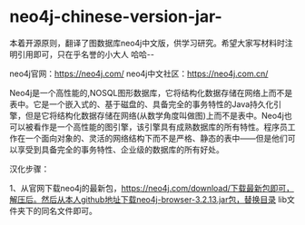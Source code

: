 # neo4j-chinese-version-jar-
本着开源原则，翻译了图数据库neo4j中文版，供学习研究。希望大家写材料时注明引用即可，只在乎名誉的小大人 哈哈--

neo4j官网：https://neo4j.com/
neo4j中文社区：https://neo4j.com.cn/

Neo4j是一个高性能的,NOSQL图形数据库，它将结构化数据存储在网络上而不是表中。它是一个嵌入式的、基于磁盘的、具备完全的事务特性的Java持久化引擎，但是它将结构化数据存储在网络(从数学角度叫做图)上而不是表中。Neo4j也可以被看作是一个高性能的图引擎，该引擎具有成熟数据库的所有特性。程序员工作在一个面向对象的、灵活的网络结构下而不是严格、静态的表中——但是他们可以享受到具备完全的事务特性、企业级的数据库的所有好处。

汉化步骤：

1、从官网下载neo4j的最新包，https://neo4j.com/download/下载最新包即可，解压后。然后从本人github地址下载neo4j-browser-3.2.13.jar包，替换目录 lib文件夹下的同名文件即可。
